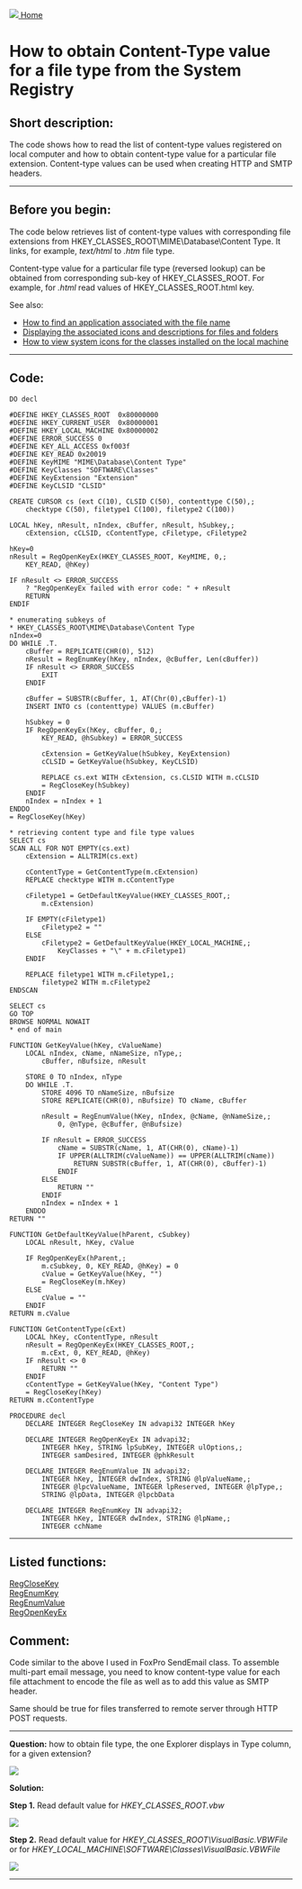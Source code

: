 [<img src="../images/home.png"> Home ](https://github.com/VFPX/Win32API)  

# How to obtain Content-Type value for a file type from the System Registry

## Short description:
The code shows how to read the list of content-type values registered on local computer and how to obtain content-type value for a particular file extension. Content-type values can be used when creating HTTP and SMTP headers.  
***  


## Before you begin:
The code below retrieves list of content-type values with corresponding file extensions from HKEY_CLASSES_ROOT\MIME\Database\Content Type. It links, for example, *text/html* to *.htm* file type.  

Content-type value for a particular file type (reversed lookup) can be obtained from corresponding sub-key of HKEY_CLASSES_ROOT. For example, for *.html* read values of HKEY_CLASSES_ROOT\.html key.  

See also:

* [How to find an application associated with the file name](sample_138.md)  
* [Displaying the associated icons and descriptions for files and folders](sample_530.md)  
* [How to view system icons for the classes installed on the local machine](sample_544.md)  

  
***  


## Code:
```foxpro  
DO decl

#DEFINE HKEY_CLASSES_ROOT  0x80000000
#DEFINE HKEY_CURRENT_USER  0x80000001
#DEFINE HKEY_LOCAL_MACHINE 0x80000002
#DEFINE ERROR_SUCCESS 0
#DEFINE KEY_ALL_ACCESS 0xf003f
#DEFINE KEY_READ 0x20019
#DEFINE KeyMIME "MIME\Database\Content Type"
#DEFINE KeyClasses "SOFTWARE\Classes"
#DEFINE KeyExtension "Extension"
#DEFINE KeyCLSID "CLSID"

CREATE CURSOR cs (ext C(10), CLSID C(50), contenttype C(50),;
	checktype C(50), filetype1 C(100), filetype2 C(100))

LOCAL hKey, nResult, nIndex, cBuffer, nResult, hSubkey,;
	cExtension, cCLSID, cContentType, cFiletype, cFiletype2

hKey=0
nResult = RegOpenKeyEx(HKEY_CLASSES_ROOT, KeyMIME, 0,;
	KEY_READ, @hKey)

IF nResult <> ERROR_SUCCESS
	? "RegOpenKeyEx failed with error code: " + nResult
	RETURN
ENDIF

* enumerating subkeys of
* HKEY_CLASSES_ROOT\MIME\Database\Content Type
nIndex=0
DO WHILE .T.
	cBuffer = REPLICATE(CHR(0), 512)
	nResult = RegEnumKey(hKey, nIndex, @cBuffer, Len(cBuffer))
	IF nResult <> ERROR_SUCCESS
		EXIT
	ENDIF

	cBuffer = SUBSTR(cBuffer, 1, AT(Chr(0),cBuffer)-1)
	INSERT INTO cs (contenttype) VALUES (m.cBuffer)

	hSubkey = 0
	IF RegOpenKeyEx(hKey, cBuffer, 0,;
		KEY_READ, @hSubkey) = ERROR_SUCCESS

		cExtension = GetKeyValue(hSubkey, KeyExtension)
		cCLSID = GetKeyValue(hSubkey, KeyCLSID)

		REPLACE cs.ext WITH cExtension, cs.CLSID WITH m.cCLSID
		= RegCloseKey(hSubkey)
	ENDIF
	nIndex = nIndex + 1
ENDDO
= RegCloseKey(hKey)

* retrieving content type and file type values
SELECT cs
SCAN ALL FOR NOT EMPTY(cs.ext)
	cExtension = ALLTRIM(cs.ext)

	cContentType = GetContentType(m.cExtension)
	REPLACE checktype WITH m.cContentType
	
	cFiletype1 = GetDefaultKeyValue(HKEY_CLASSES_ROOT,;
		m.cExtension)

	IF EMPTY(cFiletype1)
		cFiletype2 = ""
	ELSE
		cFiletype2 = GetDefaultKeyValue(HKEY_LOCAL_MACHINE,;
			KeyClasses + "\" + m.cFiletype1)
	ENDIF

	REPLACE filetype1 WITH m.cFiletype1,;
		filetype2 WITH m.cFiletype2
ENDSCAN

SELECT cs
GO TOP
BROWSE NORMAL NOWAIT
* end of main

FUNCTION GetKeyValue(hKey, cValueName)
	LOCAL nIndex, cName, nNameSize, nType,;
		cBuffer, nBufsize, nResult

	STORE 0 TO nIndex, nType
	DO WHILE .T.
		STORE 4096 TO nNameSize, nBufsize
		STORE REPLICATE(CHR(0), nBufsize) TO cName, cBuffer

		nResult = RegEnumValue(hKey, nIndex, @cName, @nNameSize,;
			0, @nType, @cBuffer, @nBufsize)
			
		IF nResult = ERROR_SUCCESS
			cName = SUBSTR(cName, 1, AT(CHR(0), cName)-1)
			IF UPPER(ALLTRIM(cValueName)) == UPPER(ALLTRIM(cName))
				RETURN SUBSTR(cBuffer, 1, AT(CHR(0), cBuffer)-1)
			ENDIF
		ELSE
			RETURN ""
		ENDIF
		nIndex = nIndex + 1
	ENDDO
RETURN ""

FUNCTION GetDefaultKeyValue(hParent, cSubkey)
	LOCAL nResult, hKey, cValue

	IF RegOpenKeyEx(hParent,;
		m.cSubkey, 0, KEY_READ, @hKey) = 0
		cValue = GetKeyValue(hKey, "")
		= RegCloseKey(m.hKey)
	ELSE
		cValue = ""
	ENDIF
RETURN m.cValue

FUNCTION GetContentType(cExt)
	LOCAL hKey, cContentType, nResult
	nResult = RegOpenKeyEx(HKEY_CLASSES_ROOT,;
		m.cExt, 0, KEY_READ, @hKey)
	IF nResult <> 0
		RETURN ""
	ENDIF
	cContentType = GetKeyValue(hKey, "Content Type")
	= RegCloseKey(hKey)
RETURN m.cContentType

PROCEDURE decl
	DECLARE INTEGER RegCloseKey IN advapi32 INTEGER hKey

	DECLARE INTEGER RegOpenKeyEx IN advapi32;
		INTEGER hKey, STRING lpSubKey, INTEGER ulOptions,;
		INTEGER samDesired, INTEGER @phkResult

	DECLARE INTEGER RegEnumValue IN advapi32;
		INTEGER hKey, INTEGER dwIndex, STRING @lpValueName,;
		INTEGER @lpcValueName, INTEGER lpReserved, INTEGER @lpType,;
		STRING @lpData, INTEGER @lpcbData

	DECLARE INTEGER RegEnumKey IN advapi32;
		INTEGER hKey, INTEGER dwIndex, STRING @lpName,;
		INTEGER cchName  
```  
***  


## Listed functions:
[RegCloseKey](../libraries/advapi32/RegCloseKey.md)  
[RegEnumKey](../libraries/advapi32/RegEnumKey.md)  
[RegEnumValue](../libraries/advapi32/RegEnumValue.md)  
[RegOpenKeyEx](../libraries/advapi32/RegOpenKeyEx.md)  

## Comment:
Code similar to the above I used in FoxPro SendEmail class. To assemble multi-part email message, you need to know content-type value for each file attachment to encode the file as well as to add this value as SMTP header.  
  
Same should be true for files transferred to remote server through HTTP POST requests.  
  
* * *  
**Question:** how to obtain file type, the one Explorer displays in Type column, for a given extension?  
  
![](../images/getfiletype.png)

**Solution:**  
  
**Step 1.** Read default value for *HKEY_CLASSES_ROOT\.vbw*  
  
![](../images/getfiletype1.png)

**Step 2.** Read default value for *HKEY_CLASSES_ROOT\VisualBasic.VBWFile* or for *HKEY_LOCAL_MACHINE\SOFTWARE\Classes\VisualBasic.VBWFile*  
  
![](../images/getfiletype2.png)

***  

